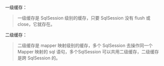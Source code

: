 一级缓存：
> 一级缓存是 SqlSession 级别的缓存，只要 SqlSession 没有 flush 或 close，它就存在。

二级缓存：
> 二级缓存是 mapper 映射级别的缓存，多个 SqlSession 去操作同一个 Mapper 映射的 sql 语句，多个SqlSession 可以共用二级缓存，二级缓存是跨 SqlSession 的。